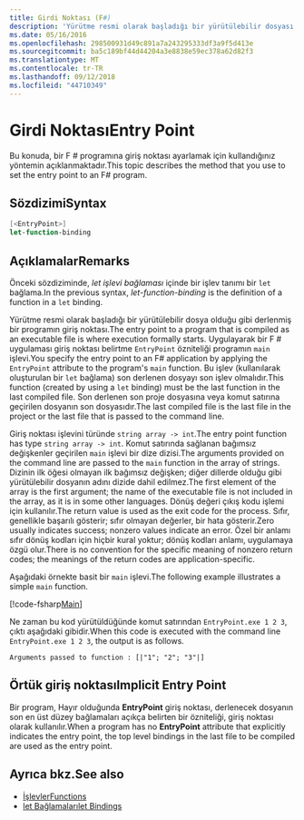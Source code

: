 ```yaml
---
title: Girdi Noktası (F#)
description: 'Yürütme resmi olarak başladığı bir yürütülebilir dosyası olarak derlenmiş bir F # programına giriş noktası kurmayı öğrenin.'
ms.date: 05/16/2016
ms.openlocfilehash: 298500931d49c891a7a243295333df3a9f5d413e
ms.sourcegitcommit: ba5c189bf44d44204a3e8838e59ec378a62d82f3
ms.translationtype: MT
ms.contentlocale: tr-TR
ms.lasthandoff: 09/12/2018
ms.locfileid: "44710349"
---
```

# <a name="entry-point"></a><span data-ttu-id="77a72-103">Girdi Noktası</span><span class="sxs-lookup"><span data-stu-id="77a72-103">Entry Point</span></span>

<span data-ttu-id="77a72-104">Bu konuda, bir F # programına giriş noktası ayarlamak için kullandığınız yöntemin açıklanmaktadır.</span><span class="sxs-lookup"><span data-stu-id="77a72-104">This topic describes the method that you use to set the entry point to an F# program.</span></span>

## <a name="syntax"></a><span data-ttu-id="77a72-105">Sözdizimi</span><span class="sxs-lookup"><span data-stu-id="77a72-105">Syntax</span></span>

```fsharp
[<EntryPoint>]
let-function-binding
```

## <a name="remarks"></a><span data-ttu-id="77a72-106">Açıklamalar</span><span class="sxs-lookup"><span data-stu-id="77a72-106">Remarks</span></span>

<span data-ttu-id="77a72-107">Önceki sözdiziminde, *let işlevi bağlaması* içinde bir işlev tanımı bir `let` bağlama.</span><span class="sxs-lookup"><span data-stu-id="77a72-107">In the previous syntax, *let-function-binding* is the definition of a function in a `let` binding.</span></span>

<span data-ttu-id="77a72-108">Yürütme resmi olarak başladığı bir yürütülebilir dosya olduğu gibi derlenmiş bir programın giriş noktası.</span><span class="sxs-lookup"><span data-stu-id="77a72-108">The entry point to a program that is compiled as an executable file is where execution formally starts.</span></span> <span data-ttu-id="77a72-109">Uygulayarak bir F # uygulaması giriş noktası belirtme `EntryPoint` özniteliği programın `main` işlevi.</span><span class="sxs-lookup"><span data-stu-id="77a72-109">You specify the entry point to an F# application by applying the `EntryPoint` attribute to the program's `main` function.</span></span> <span data-ttu-id="77a72-110">Bu işlev (kullanılarak oluşturulan bir `let` bağlama) son derlenen dosyayı son işlev olmalıdır.</span><span class="sxs-lookup"><span data-stu-id="77a72-110">This function (created by using a `let` binding) must be the last function in the last compiled file.</span></span> <span data-ttu-id="77a72-111">Son derlenen son proje dosyasına veya komut satırına geçirilen dosyanın son dosyasıdır.</span><span class="sxs-lookup"><span data-stu-id="77a72-111">The last compiled file is the last file in the project or the last file that is passed to the command line.</span></span>

<span data-ttu-id="77a72-112">Giriş noktası işlevini türünde `string array -> int`.</span><span class="sxs-lookup"><span data-stu-id="77a72-112">The entry point function has type `string array -> int`.</span></span> <span data-ttu-id="77a72-113">Komut satırında sağlanan bağımsız değişkenler geçirilen `main` işlevi bir dize dizisi.</span><span class="sxs-lookup"><span data-stu-id="77a72-113">The arguments provided on the command line are passed to the `main` function in the array of strings.</span></span> <span data-ttu-id="77a72-114">Dizinin ilk öğesi olmayan ilk bağımsız değişken; diğer dillerde olduğu gibi yürütülebilir dosyanın adını dizide dahil edilmez.</span><span class="sxs-lookup"><span data-stu-id="77a72-114">The first element of the array is the first argument; the name of the executable file is not included in the array, as it is in some other languages.</span></span> <span data-ttu-id="77a72-115">Dönüş değeri çıkış kodu işlemi için kullanılır.</span><span class="sxs-lookup"><span data-stu-id="77a72-115">The return value is used as the exit code for the process.</span></span> <span data-ttu-id="77a72-116">Sıfır, genellikle başarılı gösterir; sıfır olmayan değerler, bir hata gösterir.</span><span class="sxs-lookup"><span data-stu-id="77a72-116">Zero usually indicates success; nonzero values indicate an error.</span></span> <span data-ttu-id="77a72-117">Özel bir anlamı sıfır dönüş kodları için hiçbir kural yoktur; dönüş kodları anlamı, uygulamaya özgü olur.</span><span class="sxs-lookup"><span data-stu-id="77a72-117">There is no convention for the specific meaning of nonzero return codes; the meanings of the return codes are application-specific.</span></span>

<span data-ttu-id="77a72-118">Aşağıdaki örnekte basit bir `main` işlevi.</span><span class="sxs-lookup"><span data-stu-id="77a72-118">The following example illustrates a simple `main` function.</span></span>

[!code-fsharp[Main](../../../../samples/snippets/fsharp/entry-point/snippet501.fs)]

<span data-ttu-id="77a72-119">Ne zaman bu kod yürütüldüğünde komut satırından `EntryPoint.exe 1 2 3`, çıktı aşağıdaki gibidir.</span><span class="sxs-lookup"><span data-stu-id="77a72-119">When this code is executed with the command line `EntryPoint.exe 1 2 3`, the output is as follows.</span></span>

```console
Arguments passed to function : [|"1"; "2"; "3"|]
```

## <a name="implicit-entry-point"></a><span data-ttu-id="77a72-120">Örtük giriş noktası</span><span class="sxs-lookup"><span data-stu-id="77a72-120">Implicit Entry Point</span></span>

<span data-ttu-id="77a72-121">Bir program, Hayır olduğunda **EntryPoint** giriş noktası, derlenecek dosyanın son en üst düzey bağlamaları açıkça belirten bir özniteliği, giriş noktası olarak kullanılır.</span><span class="sxs-lookup"><span data-stu-id="77a72-121">When a program has no **EntryPoint** attribute that explicitly indicates the entry point, the top level bindings in the last file to be compiled are used as the entry point.</span></span>

## <a name="see-also"></a><span data-ttu-id="77a72-122">Ayrıca bkz.</span><span class="sxs-lookup"><span data-stu-id="77a72-122">See also</span></span>

- [<span data-ttu-id="77a72-123">İşlevler</span><span class="sxs-lookup"><span data-stu-id="77a72-123">Functions</span></span>](index.md)
- [<span data-ttu-id="77a72-124">let Bağlamaları</span><span class="sxs-lookup"><span data-stu-id="77a72-124">let Bindings</span></span>](let-bindings.md)
